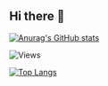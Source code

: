 ## Hi there 👋

[![Anurag's GitHub stats](https://github-readme-stats.vercel.app/api?username=Computercodes101&count_private=true&show_icons=true&theme=cobalt)](https://github.com/anuraghazra/github-readme-stats)

![Views](https://komarev.com/ghpvc/?username=Computercodes101&label=Profile%20views&color=14171b&style=fla)

[![Top Langs](https://github-readme-stats.vercel.app/api/top-langs/?username=Computercodes101&theme=cobalt)](https://github.com/anuraghazra/github-readme-stats)
